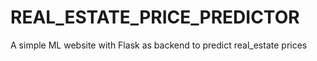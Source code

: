 # REAL_ESTATE_PRICE_PREDICTOR
A simple ML website with Flask as backend to predict real_estate prices
